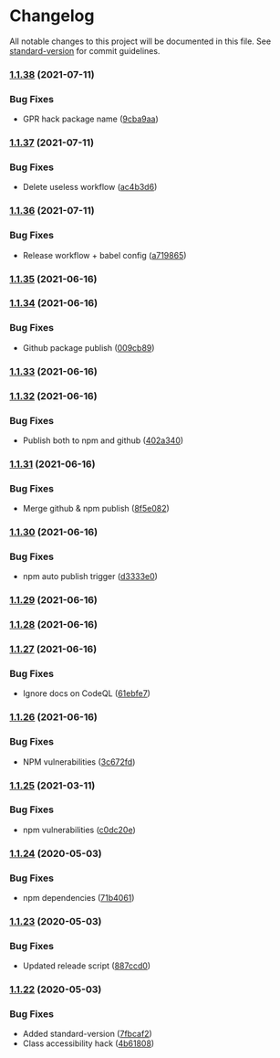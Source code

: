 # Changelog

All notable changes to this project will be documented in this file. See [standard-version](https://github.com/conventional-changelog/standard-version) for commit guidelines.

### [1.1.38](https://github.com/Zenoo/slick-loader/compare/v1.1.37...v1.1.38) (2021-07-11)


### Bug Fixes

* GPR hack package name ([9cba9aa](https://github.com/Zenoo/slick-loader/commit/9cba9aa1fe06d04b90cc18a2a5c84969656d3d49))

### [1.1.37](https://github.com/Zenoo/slick-loader/compare/v1.1.36...v1.1.37) (2021-07-11)


### Bug Fixes

* Delete useless workflow ([ac4b3d6](https://github.com/Zenoo/slick-loader/commit/ac4b3d669cf2ecf24900c9d25b72c03ee6e8c3f5))

### [1.1.36](https://github.com/Zenoo/slick-loader/compare/v1.1.35...v1.1.36) (2021-07-11)


### Bug Fixes

* Release workflow + babel config ([a719865](https://github.com/Zenoo/slick-loader/commit/a7198650272424d2f96583f50cedfde5034a6c91))

### [1.1.35](https://github.com/Zenoo/slick-loader/compare/v1.1.34...v1.1.35) (2021-06-16)

### [1.1.34](https://github.com/Zenoo/slick-loader/compare/v1.1.33...v1.1.34) (2021-06-16)


### Bug Fixes

* Github package publish ([009cb89](https://github.com/Zenoo/slick-loader/commit/009cb899f04787154c0721f4e25cab9cbd61c78e))

### [1.1.33](https://github.com/Zenoo/slick-loader/compare/v1.1.32...v1.1.33) (2021-06-16)

### [1.1.32](https://github.com/Zenoo/slick-loader/compare/v1.1.31...v1.1.32) (2021-06-16)


### Bug Fixes

* Publish both to npm and github ([402a340](https://github.com/Zenoo/slick-loader/commit/402a340be69b3457114b11dbc3d91c250fe20234))

### [1.1.31](https://github.com/Zenoo/slick-loader/compare/v1.1.30...v1.1.31) (2021-06-16)


### Bug Fixes

* Merge github & npm publish ([8f5e082](https://github.com/Zenoo/slick-loader/commit/8f5e0825aa3ef1ed6a843cb82c5996cef45c205a))

### [1.1.30](https://github.com/Zenoo/slick-loader/compare/v1.1.29...v1.1.30) (2021-06-16)


### Bug Fixes

* npm auto publish trigger ([d3333e0](https://github.com/Zenoo/slick-loader/commit/d3333e03ac74f6f74042c5adb3d0ec1c1774f116))

### [1.1.29](https://github.com/Zenoo/slick-loader/compare/v1.1.28...v1.1.29) (2021-06-16)

### [1.1.28](https://github.com/Zenoo/slick-loader/compare/v1.1.27...v1.1.28) (2021-06-16)

### [1.1.27](https://github.com/Zenoo/slick-loader/compare/v1.1.26...v1.1.27) (2021-06-16)


### Bug Fixes

* Ignore docs on CodeQL ([61ebfe7](https://github.com/Zenoo/slick-loader/commit/61ebfe77fae3a9c24ddc9197b69697c4039e9fb7))

### [1.1.26](https://github.com/Zenoo/slick-loader/compare/v1.1.25...v1.1.26) (2021-06-16)


### Bug Fixes

* NPM vulnerabilities ([3c672fd](https://github.com/Zenoo/slick-loader/commit/3c672fd45354d3567ded72a95a97b486282d32d7))

### [1.1.25](https://github.com/Zenoo/slick-loader/compare/v1.1.24...v1.1.25) (2021-03-11)


### Bug Fixes

* npm vulnerabilities ([c0dc20e](https://github.com/Zenoo/slick-loader/commit/c0dc20eb0cbc63d35e4c712e40d8850d3f77df42))

### [1.1.24](https://github.com/Zenoo/slick-loader/compare/v1.1.23...v1.1.24) (2020-05-03)


### Bug Fixes

* npm dependencies ([71b4061](https://github.com/Zenoo/slick-loader/commit/71b406154e9cf5bcd2f44c1f210c356ce25a6b4c))

### [1.1.23](https://github.com/Zenoo/slick-loader/compare/v1.1.22...v1.1.23) (2020-05-03)


### Bug Fixes

* Updated releade script ([887ccd0](https://github.com/Zenoo/slick-loader/commit/887ccd0c814b7ba30acdf7f9eea99bfc433bfa31))

### [1.1.22](https://github.com/Zenoo/slick-loader/compare/v1.1.21...v1.1.22) (2020-05-03)


### Bug Fixes

* Added standard-version ([7fbcaf2](https://github.com/Zenoo/slick-loader/commit/7fbcaf2e76487f7b358342a939129a6233fc7433))
* Class accessibility hack ([4b61808](https://github.com/Zenoo/slick-loader/commit/4b61808584d8fb25d2bc8af977d238594c14c20d))
